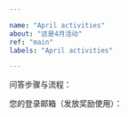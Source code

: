 ```yaml
---

name: "April activities"
about: "这是4月活动"
ref: "main"
labels: "April activities"

---
```


问答步骤与流程：

您的登录邮箱（发放奖励使用）：
